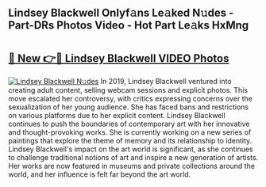 ## Lindsey Blackwell Onlyf𝚊ns Le𝚊ked N𝚞des - Part-DRs Photos Video - Hot Part Le𝚊ks HxMng

# <h2><a href="http://ab86899.deff.icu/?id=Lindsey+Blackwell">🔗 New 👉🔴 Lindsey Blackwell VIDEO Photos</a></h2>

[![Lindsey Blackwell N𝚞des](https://i.imgur.com/rIISA9y.gif)](http://ab86899.deff.icu/?id=Lindsey+Blackwell)
In 2019, Lindsey Blackwell ventured into creating adult content, selling webcam sessions and explicit photos. This move escalated her controversy, with critics expressing concerns over the sexualization of her young audience. She has faced bans and restrictions on various platforms due to her explicit content. Lindsey Blackwell continues to push the boundaries of contemporary art with her innovative and thought-provoking works. She is currently working on a new series of paintings that explore the theme of memory and its relationship to identity. Lindsey Blackwell's impact on the art world is significant, as she continues to challenge traditional notions of art and inspire a new generation of artists. Her works are now featured in museums and private collections around the world, and her influence is felt far beyond the art world.
